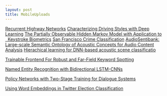 ```yaml
---
layout: post
title: MobileUploads
---
```


[Recurrent Highway Networks](https://arxiv.org/abs/1607.03474)
[Characterizing Driving Styles with Deep Learning](https://arxiv.org/abs/1607.03611)
[The Partially Observable Hidden Markov Model with Application to
  Keystroke Biometrics]()
[San Francisco Crime Classification](https://arxiv.org/abs/1607.03626)
[AudioSentibank: Large-scale Semantic Ontology of Acoustic Concepts for
  Audio Content Analysis](https://arxiv.org/abs/1607.03766)
[Hierachical learning for DNN-based acoustic scene classificatio](https://arxiv.org/abs/1607.03682)

[Trainable Frontend For Robust and Far-Field Keyword Spotting](https://arxiv.org/abs/1607.05666)

[Named Entity Recognition with Bidirectional LSTM-CNNs](https://arxiv.org/abs/1511.08308)

[Policy Networks with Two-Stage Training for Dialogue Systems](https://arxiv.org/abs/1606.03152)

[Using Word Embeddings in Twitter Election Classification](https://arxiv.org/abs/1606.07006)